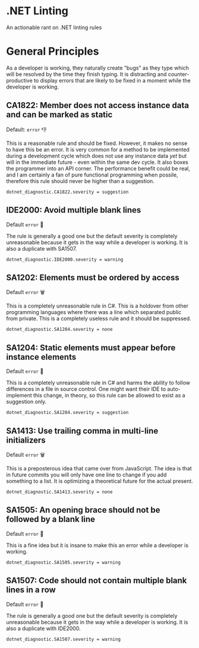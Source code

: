 # .NET Linting
An actionable rant on .NET linting rules

# General Principles

As a developer is working, they naturally create "bugs" as they type which will be resolved by the time they finish typing.  It is distracting and counter-productive to display errors that are likely to be fixed in a moment while the developer is working.

## CA1822: Member does not access instance data and can be marked as static
Default: `error` 👎

This is a reasonable rule and should be fixed.  However, it makes no sense to have this be an error.  It is very common for a method to be implemented during a development cycle which does not use any instance data *yet* but will in the immediate future - even within the same dev cycle.  It also boxes the programmer into an API corner.  The performance benefit could be real, and I am certainly a fan of pure functional programming when possile, therefore this rule should never be higher than a suggestion.

```
dotnet_diagnostic.CA1822.severity = suggestion
```

## IDE2000: Avoid multiple blank lines
Default `error` 🚒

The rule is generally a good one but the default severity is completely unreasonable because it gets in the way while a developer is working.  It is also a duplicate with SA1507.

```
dotnet_diagnostic.IDE2000.severity = warning
```

## SA1202: Elements must be ordered by access
Default `error` 🗑️

This is a completely unreasonable rule in C#.  This is a holdover from other programming languages where there was a line which separated public from private.  This is a completely useless rule and it should be suppressed.

```
dotnet_diagnostic.SA1204.severity = none
```

## SA1204: Static elements must appear before instance elements
Default `error` 🚒

This is a completely unreasonable rule in C# and harms the ability to follow differences in a file in source control.  One might want their IDE to auto-implement this change, in theory, so this rule can be allowed to exist as a suggestion only.

```
dotnet_diagnostic.SA1204.severity = suggestion
```

## SA1413: Use trailing comma in multi-line initializers
Default `error` 🗑️

This is a preposterous idea that came over from JavaScript.  The idea is that in future commits you will only have one line to change if you add something to a list.  It is optimizing a theoretical future for the actual present.

```
dotnet_diagnostic.SA1413.severity = none
```

## SA1505: An opening brace should not be followed by a blank line
Default `error` 🚒

This is a fine idea but it is insane to make this an error while a developer is working.

```
dotnet_diagnostic.SA1505.severity = warning
```

## SA1507: Code should not contain multiple blank lines in a row
Default `error` 🚒

The rule is generally a good one but the default severity is completely unreasonable because it gets in the way while a developer is working.  It is also a duplicate with IDE2000.

```
dotnet_diagnostic.SA1507.severity = warning
```
